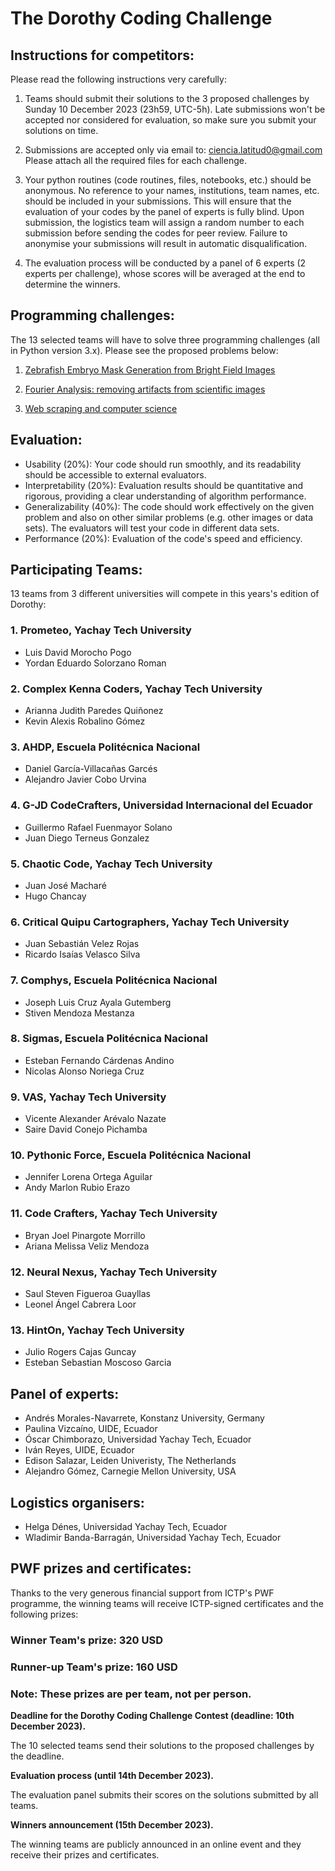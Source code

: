 # The Dorothy Coding Challenge

## Instructions for competitors:

Please read the following instructions very carefully:

1. Teams should submit their solutions to the 3 proposed challenges by Sunday 10 December 2023 (23h59, UTC-5h). Late submissions won't be accepted nor considered for evaluation, so make sure you submit your solutions on time.
   
2. Submissions are accepted only via email to: ciencia.latitud0@gmail.com Please attach all the required files for each challenge.
   
3. Your python routines (code routines, files, notebooks, etc.) should be anonymous. No reference to your names, institutions, team names, etc. should be included in your submissions. This will ensure that the evaluation of your codes by the panel of experts is fully blind. Upon submission, the logistics team will assign a random number to each submission before sending the codes for peer review. Failure to anonymise your submissions will result in automatic disqualification.

4. The evaluation process will be conducted by a panel of 6 experts (2 experts per challenge), whose scores will be averaged at the end to determine the winners.

## Programming challenges:

The 13 selected teams will have to solve three programming challenges (all in Python version 3.x). Please see the proposed problems below:

1. [Zebrafish Embryo Mask Generation from Bright Field Images](https://github.com/ciencialatitud0/EPIC_3/tree/main/Dorothy_Coding_Challenge/ArtificialIntelligence_and_BioimageAnalysis)
   
2. [Fourier Analysis: removing artifacts from scientific images](https://github.com/ciencialatitud0/EPIC_3/tree/main/Dorothy_Coding_Challenge/Fourier_Analysis_Scientific_Visualisation)
   
3. [Web scraping and computer science](https://github.com/ciencialatitud0/EPIC_3/tree/main/Dorothy_Coding_Challenge/Web_Scraping_Challenge)

## Evaluation:

- Usability (20%): Your code should run smoothly, and its readability should be accessible to external evaluators.
- Interpretability (20%): Evaluation results should be quantitative and rigorous, providing a clear understanding of algorithm performance.
- Generalizability (40%): The code should work effectively on the given problem and also on other similar problems (e.g. other images or data sets). The evaluators will test your code in different data sets.
- Performance (20%): Evaluation of the code's speed and efficiency.

## Participating Teams:

13 teams from 3 different universities will compete in this years's edition of Dorothy:

### 1. Prometeo, Yachay Tech University
* Luis David Morocho Pogo
* Yordan Eduardo Solorzano Roman

### 2. Complex Kenna Coders, Yachay Tech University
* Arianna Judith Paredes Quiñonez
* Kevin Alexis Robalino Gómez
  
### 3. AHDP, Escuela Politécnica Nacional
* Daniel García-Villacañas Garcés
* Alejandro Javier Cobo Urvina

### 4. G-JD CodeCrafters, Universidad Internacional del Ecuador
* Guillermo Rafael Fuenmayor Solano
* Juan Diego Terneus Gonzalez

### 5. Chaotic Code, Yachay Tech University
* Juan José Macharé
* Hugo Chancay

### 6. Critical Quipu Cartographers, Yachay Tech University
* Juan Sebastián Velez Rojas
* Ricardo Isaías Velasco Silva
   
### 7. Comphys, Escuela Politécnica Nacional
* Joseph Luis Cruz Ayala	Gutemberg
* Stiven Mendoza Mestanza

### 8. Sigmas, Escuela Politécnica Nacional
* Esteban Fernando Cárdenas Andino
* Nicolas Alonso Noriega Cruz
   
### 9. VAS, Yachay Tech University
* Vicente Alexander Arévalo Nazate
* Saire David Conejo Pichamba 

### 10. Pythonic Force, Escuela Politécnica Nacional
* Jennifer Lorena Ortega Aguilar
* Andy Marlon Rubio Erazo

### 11. Code Crafters, Yachay Tech University
* Bryan Joel Pinargote Morrillo
* Ariana Melissa Veliz Mendoza
    
### 12. Neural Nexus, Yachay Tech University
* Saul Steven Figueroa Guayllas
* Leonel Ángel Cabrera Loor
    
### 13. HintOn, Yachay Tech University
* Julio Rogers Cajas Guncay
* Esteban Sebastian Moscoso Garcia

## Panel of experts:

- Andrés Morales-Navarrete, Konstanz University, Germany
- Paulina Vizcaíno, UIDE, Ecuador
- Óscar Chimborazo, Universidad Yachay Tech, Ecuador
- Iván Reyes, UIDE, Ecuador
- Edison Salazar, Leiden Univeristy, The Netherlands
- Alejandro Gómez, Carnegie Mellon University, USA

## Logistics organisers:
- Helga Dénes, Universidad Yachay Tech, Ecuador
- Wladimir Banda-Barragán, Universidad Yachay Tech, Ecuador
  
## PWF prizes and certificates:

Thanks to the very generous financial support from ICTP's PWF programme, the winning teams will receive ICTP-signed certificates and the following prizes:

### Winner Team's prize: 320 USD

### Runner-up Team's prize: 160 USD

### Note: These prizes are per team, not per person.

**Deadline for the Dorothy Coding Challenge Contest (deadline: 10th December 2023).**
   
   The 10 selected teams send their solutions to the proposed challenges by the deadline.
   
**Evaluation process (until 14th December 2023).**
   
   The evaluation panel submits their scores on the solutions submitted by all teams.
   
**Winners announcement (15th December 2023).**
   
   The winning teams are publicly announced in an online event and they receive their prizes and certificates.
